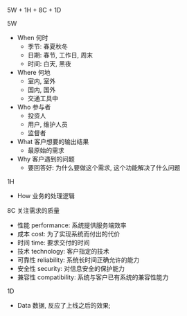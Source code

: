 5W + 1H + 8C + 1D

5W

- When 何时
  - 季节: 春夏秋冬
  - 日期: 春节, 工作日, 周末
  - 时间: 白天, 黑夜
- Where 何地
  - 室内, 室外
  - 国内, 国外
  - 交通工具中
- Who 参与者
  - 投资人
  - 用户, 维护人员
  - 监督者
- What 客户想要的输出结果
  - 最原始的需求
- Why 客户遇到的问题
  - 要回答好: 为什么要做这个需求, 这个功能解决了什么问题

1H

- How 业务的处理逻辑

8C
关注需求的质量

- 性能 performance: 系统提供服务端效率
- 成本 cost: 为了实现系统而付出的代价
- 时间 time: 要求交付的时间
- 技术 technology: 客户指定的技术
- 可靠性 reliability: 系统长时间正确允许的能力
- 安全性 security: 对信息安全的保护能力
- 兼容性 compatibility: 系统与客户已有系统的兼容性能力

1D

- Data 数据, 反应了上线之后的效果;
